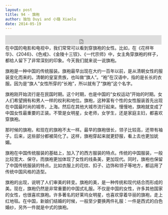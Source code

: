 ```yaml
---
layout: post
title: 94 - 旗袍
author: 独怡 Duyi and 小璐 Xiaolu
date: 2014-05-19
---
```


<iframe src="https://archive.org/embed/slowchinese_201909/Slow_Chinese_094.mp3" width="500" height="30" frameborder="0" webkitallowfullscreen="true" mozallowfullscreen="true" allowfullscreen></iframe>
在中国的电影和电视中，我们常常可以看到穿旗袍的女性。比如，在《花样年华》、《2046》、《色戒》、《金陵十三钗》、《一代宗师》中，女主角穿旗袍的样子，都给人留下了非常深刻的印象。今天我们就来说一说旗袍。

旗袍是一种中国的传统服装。旗袍最早出现在大约一百年以前，是从清朝女性的服装变化而来的。清朝的皇室贵族，也叫做“旗人”。“袍”在汉语中，指的是长长的衣服。因为是“旗人”女性所穿的“长袍”，所以就有了“旗袍”这个名字。

旗袍刚开始流行是在民国时期。这个时期，也是中国的“女权运动”开始的时期。女人们希望拥有和男人一样的权利和地位。旗袍，这种富有个性的女性服装首先出现在中国最时尚的城市，上海。然后在其他大城市流行起来。慢慢地，旗袍就变成了中国女性最重要的正装。不管是女明星，女老师，女学生，还是家庭主妇，都喜欢穿旗袍。

那时候的旗袍，和现在的旗袍不太一样。最早的旗袍很长，领子比较高，还带有袖子。后来，这些部分都被简化了。这样，旗袍穿起来就更舒服，看上去也更加妩媚。

旗袍在中国传统服装的基础上，加入了的西方服装的特点。传统的中国服装，一般比较宽大、保守。而旗袍更加体现了女性的线条美，更加现代。同时，旗袍也保留了中国传统服装的特点。比如衣服上的花纹、扣子、边饰和领子等地方，都运用了传统中国风格的造型。

旗袍的出现，说明了人们审美的转变。旗袍的美，是一种传统和现代结合而形成的美。现在，旗袍仍然是非常重要的中国式礼服。不仅是中国的女性，许多其他国家的女性，也很喜欢旗袍。许多著名的好莱坞女明星，也喜欢穿着华丽的旗袍，走上红地毯。在中国，新娘们结婚的时候，一般至少要换两件礼服：一件是西式的白色婚纱，另外一件就是中式的旗袍。

 

